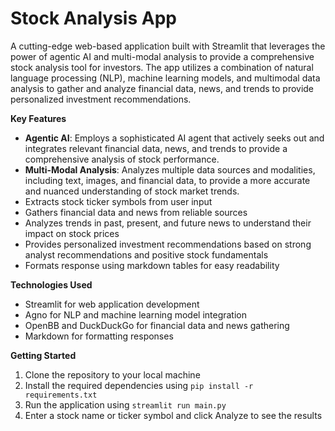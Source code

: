 

# Stock Analysis App

A cutting-edge web-based application built with Streamlit that leverages the power of agentic AI and multi-modal analysis to provide a comprehensive stock analysis tool for investors. The app utilizes a combination of natural language processing (NLP), machine learning models, and multimodal data analysis to gather and analyze financial data, news, and trends to provide personalized investment recommendations.

**Key Features**

* **Agentic AI**: Employs a sophisticated AI agent that actively seeks out and integrates relevant financial data, news, and trends to provide a comprehensive analysis of stock performance.
* **Multi-Modal Analysis**: Analyzes multiple data sources and modalities, including text, images, and financial data, to provide a more accurate and nuanced understanding of stock market trends.
* Extracts stock ticker symbols from user input
* Gathers financial data and news from reliable sources
* Analyzes trends in past, present, and future news to understand their impact on stock prices
* Provides personalized investment recommendations based on strong analyst recommendations and positive stock fundamentals
* Formats response using markdown tables for easy readability

**Technologies Used**

* Streamlit for web application development
* Agno for NLP and machine learning model integration
* OpenBB and DuckDuckGo for financial data and news gathering
* Markdown for formatting responses

**Getting Started**

1. Clone the repository to your local machine
2. Install the required dependencies using `pip install -r requirements.txt`
3. Run the application using `streamlit run main.py`
4. Enter a stock name or ticker symbol and click Analyze to see the results
